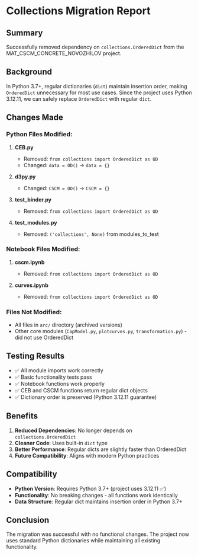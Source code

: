 # Collections Migration Report

## Summary
Successfully removed dependency on `collections.OrderedDict` from the MAT_CSCM_CONCRETE_NOVOZHILOV project.

## Background
In Python 3.7+, regular dictionaries (`dict`) maintain insertion order, making `OrderedDict` unnecessary for most use cases. Since the project uses Python 3.12.11, we can safely replace `OrderedDict` with regular `dict`.

## Changes Made

### Python Files Modified:
1. **CEB.py**
   - Removed: `from collections import OrderedDict as OD`
   - Changed: `data = OD()` → `data = {}`

2. **d3py.py**
   - Changed: `CSCM = OD()` → `CSCM = {}`

3. **test_binder.py**
   - Removed: `from collections import OrderedDict as OD`

4. **test_modules.py**
   - Removed: `('collections', None)` from modules_to_test

### Notebook Files Modified:
1. **cscm.ipynb**
   - Removed: `from collections import OrderedDict as OD`

2. **curves.ipynb**
   - Removed: `from collections import OrderedDict as OD`

### Files Not Modified:
- All files in `arc/` directory (archived versions)
- Other core modules (`CapModel.py`, `plotcurves.py`, `transformation.py`) - did not use OrderedDict

## Testing Results
- ✅ All module imports work correctly
- ✅ Basic functionality tests pass
- ✅ Notebook functions work properly
- ✅ CEB and CSCM functions return regular dict objects
- ✅ Dictionary order is preserved (Python 3.12.11 guarantee)

## Benefits
1. **Reduced Dependencies**: No longer depends on `collections.OrderedDict`
2. **Cleaner Code**: Uses built-in `dict` type
3. **Better Performance**: Regular dicts are slightly faster than OrderedDict
4. **Future Compatibility**: Aligns with modern Python practices

## Compatibility
- **Python Version**: Requires Python 3.7+ (project uses 3.12.11 ✅)
- **Functionality**: No breaking changes - all functions work identically
- **Data Structure**: Regular dict maintains insertion order in Python 3.7+

## Conclusion
The migration was successful with no functional changes. The project now uses standard Python dictionaries while maintaining all existing functionality.